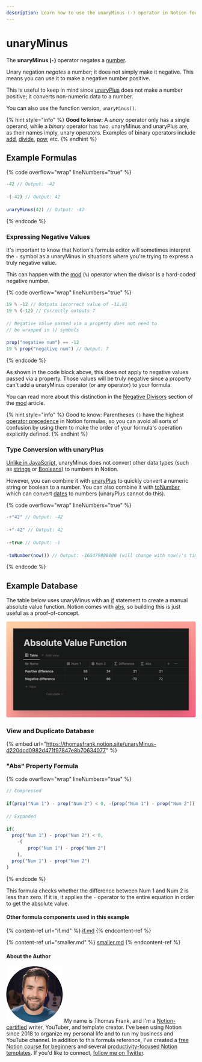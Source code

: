 ```yaml
---
description: Learn how to use the unaryMinus (-) operator in Notion formulas.
---
```


# unaryMinus

The **unaryMinus (`-`)** operator negates a [number](../../formula-basics/data-types/number.md).

Unary negation _negates_ a number; it does not simply make it negative. This means you can use it to make a negative number positive.

This is useful to keep in mind since [unaryPlus](unaryplus.md) does not make a number positive; it converts non-numeric data to a number.

You can also use the function version, `unaryMinus()`.

{% hint style="info" %}
**Good to know:** A _unary_ operator only has a single operand, while a _binary_ operator has two. unaryMinus and unaryPlus are, as their names imply, unary operators. Examples of binary operators include [add](add.md), [divide](divide.md), [pow](pow.md), etc.
{% endhint %}

## Example Formulas

{% code overflow="wrap" lineNumbers="true" %}
```jsx
-42 // Output: -42

-(-42) // Output: 42

unaryMinus(42) // Output: -42
```
{% endcode %}

### Expressing Negative Values

It's important to know that Notion's formula editor will sometimes interpret the `-` symbol as a unaryMinus in situations where you're trying to express a truly negative value.

This can happen with the [mod](mod.md) (`%`) operator when the divisor is a hard-coded negative number.

{% code overflow="wrap" lineNumbers="true" %}
```javascript
19 % -12 // Outputs incorrect value of -11.81
19 % (-12) // Correctly outputs 7

// Negative value passed via a property does not need to 
// be wrapped in () symbols

prop("negative num") == -12
19 % prop("negative num") // Output: 7
```
{% endcode %}

As shown in the code block above, this does not apply to negative values passed via a property. Those values will be truly negative since a property can't add a unaryMinus operator (or any operator) to your formula.

You can read more about this distinction in the [Negative Divisors](mod.md#negative-divisors) section of the [mod](mod.md) article.

{% hint style="info" %}
Good to know: Parentheses `()` have the highest [operator precedence](../../reference/operator-precedence-and-associativity.md) in Notion formulas, so you can avoid all sorts of confusion by using them to make the order of your formula's operation explicitly defined.
{% endhint %}

### Type Conversion with unaryPlus

[Unlike in JavaScript,](https://developer.mozilla.org/en-US/docs/Web/JavaScript/Reference/Operators/Unary\_negation) unaryMinus does not convert other data types (such as [strings](../../formula-basics/data-types/string.md) or [Booleans](../../formula-basics/data-types/boolean-checkbox.md)) to numbers in Notion.

However, you can combine it with [unaryPlus](unaryplus.md) to quickly convert a numeric string or boolean to a number. You can also combine it with [toNumber](../functions/tonumber.md), which can convert [dates](../../formula-basics/data-types/date-data-type.md) to numbers (unaryPlus cannot do this).

{% code overflow="wrap" lineNumbers="true" %}
```jsx
-+"42" // Output: -42

-+"-42" // Output: 42

-+true // Output: -1

-toNumber(now()) // Output: -165479808000 (will change with now()'s timestamp)
```
{% endcode %}

## Example Database

The table below uses unaryMinus with an [if](if.md) statement to create a manual absolute value function. Notion comes with [abs](../functions/abs.md), so building this is just useful as a proof-of-concept.

![](<../../.gitbook/assets/Absolute Value with unaryMinus.png>)

### View and Duplicate Database

{% embed url="https://thomasfrank.notion.site/unaryMinus-d220dcd0982d471f97847e8b70634077" %}

### "Abs" Property Formula

{% code overflow="wrap" lineNumbers="true" %}
```jsx
// Compressed

if(prop("Num 1") - prop("Num 2") < 0, -(prop("Num 1") - prop("Num 2")), prop("Num 1") - prop("Num 2"))

// Expanded

if(
  prop("Num 1") - prop("Num 2") < 0,
	-(
		prop("Num 1") - prop("Num 2")
	),
  prop("Num 1") - prop("Num 2")
)
```
{% endcode %}

This formula checks whether the difference between Num 1 and Num 2 is less than zero. If it is, it applies the `-` operator to the entire equation in order to get the absolute value.

#### Other formula components used in this example

{% content-ref url="if.md" %}
[if.md](if.md)
{% endcontent-ref %}

{% content-ref url="smaller.md" %}
[smaller.md](smaller.md)
{% endcontent-ref %}

#### About the Author

<img src="../../.gitbook/assets/Notion Fundamentals with Thomas Frank - Avatar 2021 compressed (1).png" alt="" data-size="line"> My name is Thomas Frank, and I'm a [Notion-certified](https://www.credly.com/badges/95fae13a-17bf-4b4a-a3d2-d58c8a3e6a2a/public\_url) writer, YouTuber, and template creator. I've been using Notion since 2018 to organize my personal life and to run my business and YouTube channel. In addition to this formula reference, I've created a [free Notion course for beginners](https://thomasjfrank.com/fundamentals/) and several [productivity-focused Notion templates](https://thomasjfrank.com/templates/). If you'd like to connect, [follow me on Twitter](https://twitter.com/TomFrankly).
